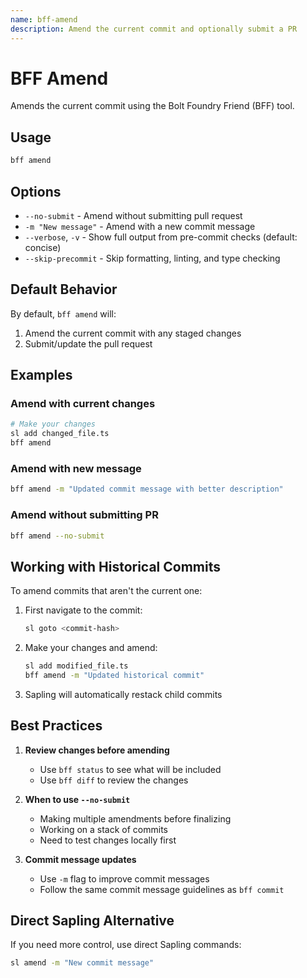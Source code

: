 ```yaml
---
name: bff-amend
description: Amend the current commit and optionally submit a PR
---
```


# BFF Amend

Amends the current commit using the Bolt Foundry Friend (BFF) tool.

## Usage

```bash
bff amend
```

## Options

- `--no-submit` - Amend without submitting pull request
- `-m "New message"` - Amend with a new commit message
- `--verbose`, `-v` - Show full output from pre-commit checks (default: concise)
- `--skip-precommit` - Skip formatting, linting, and type checking

## Default Behavior

By default, `bff amend` will:

1. Amend the current commit with any staged changes
2. Submit/update the pull request

## Examples

### Amend with current changes

```bash
# Make your changes
sl add changed_file.ts
bff amend
```

### Amend with new message

```bash
bff amend -m "Updated commit message with better description"
```

### Amend without submitting PR

```bash
bff amend --no-submit
```

## Working with Historical Commits

To amend commits that aren't the current one:

1. First navigate to the commit:
   ```bash
   sl goto <commit-hash>
   ```

2. Make your changes and amend:
   ```bash
   sl add modified_file.ts
   bff amend -m "Updated historical commit"
   ```

3. Sapling will automatically restack child commits

## Best Practices

1. **Review changes before amending**
   - Use `bff status` to see what will be included
   - Use `bff diff` to review the changes

2. **When to use `--no-submit`**
   - Making multiple amendments before finalizing
   - Working on a stack of commits
   - Need to test changes locally first

3. **Commit message updates**
   - Use `-m` flag to improve commit messages
   - Follow the same commit message guidelines as `bff commit`

## Direct Sapling Alternative

If you need more control, use direct Sapling commands:

```bash
sl amend -m "New commit message"
```
